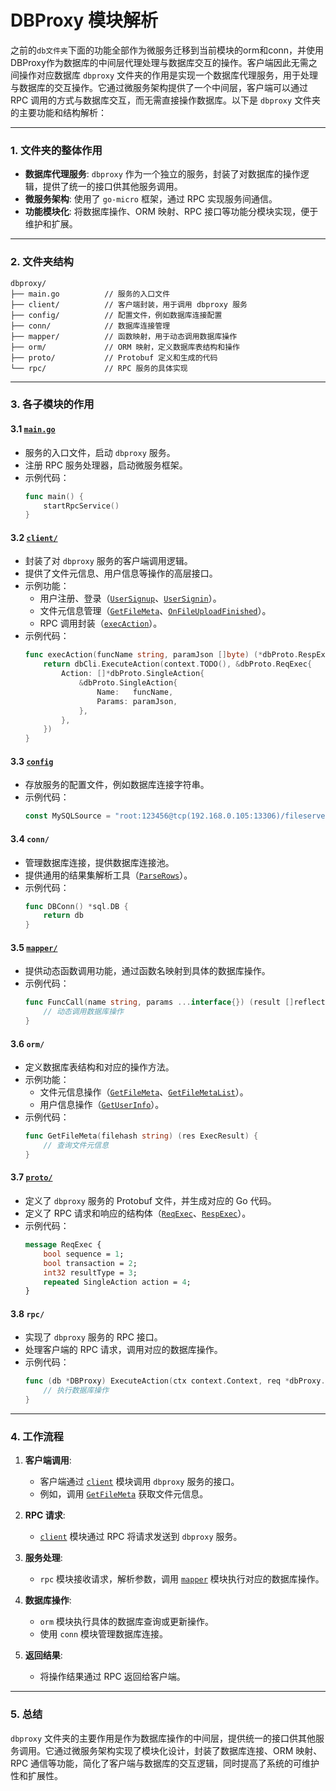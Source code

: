 # DBProxy 模块解析
之前的`db文件夹`下面的功能全部作为微服务迁移到当前模块的orm和conn，并使用DBProxy作为数据库的中间层代理处理与数据库交互的操作。客户端因此无需之间操作对应数据库
`dbproxy` 文件夹的作用是实现一个数据库代理服务，用于处理与数据库的交互操作。它通过微服务架构提供了一个中间层，客户端可以通过 RPC 调用的方式与数据库交互，而无需直接操作数据库。以下是 `dbproxy` 文件夹的主要功能和结构解析：

---

### **1. 文件夹的整体作用**
- **数据库代理服务**: `dbproxy` 作为一个独立的服务，封装了对数据库的操作逻辑，提供了统一的接口供其他服务调用。
- **微服务架构**: 使用了 `go-micro` 框架，通过 RPC 实现服务间通信。
- **功能模块化**: 将数据库操作、ORM 映射、RPC 接口等功能分模块实现，便于维护和扩展。

---

### **2. 文件夹结构**
```plaintext
dbproxy/
├── main.go          // 服务的入口文件
├── client/          // 客户端封装，用于调用 dbproxy 服务
├── config/          // 配置文件，例如数据库连接配置
├── conn/            // 数据库连接管理
├── mapper/          // 函数映射，用于动态调用数据库操作
├── orm/             // ORM 映射，定义数据库表结构和操作
├── proto/           // Protobuf 定义和生成的代码
└── rpc/             // RPC 服务的具体实现
```

---

### **3. 各子模块的作用**
#### **3.1 [`main.go`](main.go )**
- 服务的入口文件，启动 `dbproxy` 服务。
- 注册 RPC 服务处理器，启动微服务框架。
- 示例代码：
  ```go
  func main() {
      startRpcService()
  }
  ```

#### **3.2 [`client/`](../../E:/filestore-server/service/dbproxy/proto/proxy.micro.go )**
- 封装了对 `dbproxy` 服务的客户端调用逻辑。
- 提供了文件元信息、用户信息等操作的高层接口。
- 示例功能：
  - 用户注册、登录（[`UserSignup`](../../E:/filestore-server/service/dbproxy/client/client.go )、[`UserSignin`](../../E:/filestore-server/service/dbproxy/client/client.go )）。
  - 文件元信息管理（[`GetFileMeta`](../../E:/filestore-server/service/dbproxy/client/client.go )、[`OnFileUploadFinished`](../../E:/filestore-server/service/dbproxy/client/client.go )）。
  - RPC 调用封装（[`execAction`](../../E:/filestore-server/service/dbproxy/client/client.go )）。
- 示例代码：
  ```go
  func execAction(funcName string, paramJson []byte) (*dbProto.RespExec, error) {
      return dbCli.ExecuteAction(context.TODO(), &dbProto.ReqExec{
          Action: []*dbProto.SingleAction{
              &dbProto.SingleAction{
                  Name:   funcName,
                  Params: paramJson,
              },
          },
      })
  }
  ```

#### **3.3 [`config`](config )**
- 存放服务的配置文件，例如数据库连接字符串。
- 示例代码：
  ```go
  const MySQLSource = "root:123456@tcp(192.168.0.105:13306)/fileserver?charset=utf8"
  ```

#### **3.4 `conn/`**
- 管理数据库连接，提供数据库连接池。
- 提供通用的结果集解析工具（[`ParseRows`](../../E:/filestore-server/service/dbproxy/conn/conn.go )）。
- 示例代码：
  ```go
  func DBConn() *sql.DB {
      return db
  }
  ```

#### **3.5 [`mapper/`](../../E:/filestore-server/service/dbproxy/rpc/proxy.go )**
- 提供动态函数调用功能，通过函数名映射到具体的数据库操作。
- 示例代码：
  ```go
  func FuncCall(name string, params ...interface{}) (result []reflect.Value, err error) {
      // 动态调用数据库操作
  }
  ```

#### **3.6 `orm/`**
- 定义数据库表结构和对应的操作方法。
- 示例功能：
  - 文件元信息操作（[`GetFileMeta`](../../E:/filestore-server/service/dbproxy/client/client.go )、[`GetFileMetaList`](../../E:/filestore-server/service/dbproxy/client/client.go )）。
  - 用户信息操作（[`GetUserInfo`](../../E:/filestore-server/service/dbproxy/client/client.go )）。
- 示例代码：
  ```go
  func GetFileMeta(filehash string) (res ExecResult) {
      // 查询文件元信息
  }
  ```

#### **3.7 [`proto/`](../../E:/filestore-server/service/dbproxy/proto/proxy.micro.go )**
- 定义了 `dbproxy` 服务的 Protobuf 文件，并生成对应的 Go 代码。
- 定义了 RPC 请求和响应的结构体（[`ReqExec`](../../E:/filestore-server/service/dbproxy/proto/proxy.pb.go )、[`RespExec`](../../E:/filestore-server/service/dbproxy/proto/proxy.pb.go )）。
- 示例代码：
  ```proto
  message ReqExec {
      bool sequence = 1;
      bool transaction = 2;
      int32 resultType = 3;
      repeated SingleAction action = 4;
  }
  ```

#### **3.8 `rpc/`**
- 实现了 `dbproxy` 服务的 RPC 接口。
- 处理客户端的 RPC 请求，调用对应的数据库操作。
- 示例代码：
  ```go
  func (db *DBProxy) ExecuteAction(ctx context.Context, req *dbProxy.ReqExec, res *dbProxy.RespExec) error {
      // 执行数据库操作
  }
  ```

---

### **4. 工作流程**
1. **客户端调用**:
   - 客户端通过 [`client`](../../E:/filestore-server/service/dbproxy/proto/proxy.micro.go ) 模块调用 `dbproxy` 服务的接口。
   - 例如，调用 [`GetFileMeta`](../../E:/filestore-server/service/dbproxy/client/client.go ) 获取文件元信息。

2. **RPC 请求**:
   - [`client`](../../E:/filestore-server/service/dbproxy/proto/proxy.micro.go ) 模块通过 RPC 将请求发送到 `dbproxy` 服务。

3. **服务处理**:
   - `rpc` 模块接收请求，解析参数，调用 [`mapper`](../../E:/filestore-server/service/dbproxy/rpc/proxy.go ) 模块执行对应的数据库操作。

4. **数据库操作**:
   - `orm` 模块执行具体的数据库查询或更新操作。
   - 使用 `conn` 模块管理数据库连接。

5. **返回结果**:
   - 将操作结果通过 RPC 返回给客户端。

---

### **5. 总结**
`dbproxy` 文件夹的主要作用是作为数据库操作的中间层，提供统一的接口供其他服务调用。它通过微服务架构实现了模块化设计，封装了数据库连接、ORM 映射、RPC 通信等功能，简化了客户端与数据库的交互逻辑，同时提高了系统的可维护性和扩展性。